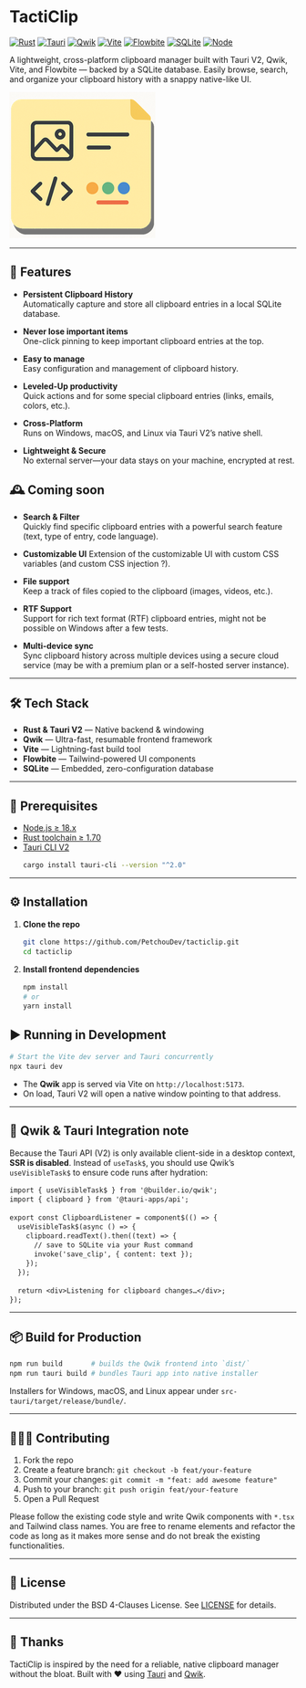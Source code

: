 # TactiClip

[![Rust](https://img.shields.io/badge/Rust-1.86.0-black?style=flat-square&logo=rust&logoColor=white)](https://www.rust-lang.org/)  [![Tauri](https://img.shields.io/badge/Tauri-v2.0-blue?style=flat-square&logo=tauri)](https://tauri.app/)  [![Qwik](https://img.shields.io/badge/Qwik-1.13-lightgrey?style=flat-square&logo=qwik)](https://qwik.builder.io/)  [![Vite](https://img.shields.io/badge/Vite-5.3.5-yellow?style=flat-square&logo=vite&logoColor=black)](https://vitejs.dev/)  [![Flowbite](https://img.shields.io/badge/Flowbite-1.0-blue?style=flat-square&logo=flowbite)](https://flowbite.com/)  [![SQLite](https://img.shields.io/badge/SQLite-3.40-lightgrey?style=flat-square&logo=sqlite&logoColor=4479A1)](https://sqlite.org/)  [![Node](https://img.shields.io/badge/Node.js-22.11.0-green?style=flat-square&logo=node.js&logoColor=white)](https://nodejs.org/) 


A lightweight, cross-platform clipboard manager built with Tauri V2, Qwik, Vite, and Flowbite — backed by a SQLite database. 
Easily browse, search, and organize your clipboard history with a snappy native-like UI.

![](src-tauri/icons/icon.png)

---

## 🚀 Features

- **Persistent Clipboard History**  
  Automatically capture and store all clipboard entries in a local SQLite database.

- **Never lose important items**  
  One-click pinning to keep important clipboard entries at the top.

- **Easy to manage**  
  Easy configuration and management of clipboard history.

- **Leveled-Up productivity**  
  Quick actions and for some special clipboard entries (links, emails, colors, etc.).

- **Cross-Platform**  
  Runs on Windows, macOS, and Linux via Tauri V2’s native shell.

- **Lightweight & Secure**  
  No external server—your data stays on your machine, encrypted at rest.

## 🕰️ Coming soon

- **Search & Filter**  
  Quickly find specific clipboard entries with a powerful search feature (text, type of entry, code language).

- **Customizable UI**
  Extension of the customizable UI with custom CSS variables (and custom CSS injection ?).

- **File support**  
  Keep a track of files copied to the clipboard (images, videos, etc.).

- **RTF Support**  
  Support for rich text format (RTF) clipboard entries, might not be possible on Windows after a few tests.

- **Multi-device sync**  
  Sync clipboard history across multiple devices using a secure cloud service (may be with a premium plan or a self-hosted server instance).

---

## 🛠 Tech Stack

- **Rust & Tauri V2** — Native backend & windowing  
- **Qwik** — Ultra-fast, resumable frontend framework  
- **Vite** — Lightning-fast build tool  
- **Flowbite** — Tailwind-powered UI components  
- **SQLite** — Embedded, zero-configuration database  

---

## 🔧 Prerequisites

- [Node.js ≥ 18.x](https://nodejs.org/)  
- [Rust toolchain ≥ 1.70](https://www.rust-lang.org/tools/install)  
- [Tauri CLI V2](https://tauri.app/v2/)  
  ```bash
  cargo install tauri-cli --version "^2.0"

---

## ⚙️ Installation

1. **Clone the repo**

   ```bash
   git clone https://github.com/PetchouDev/tacticlip.git
   cd tacticlip
   ```

2. **Install frontend dependencies**

   ```bash
   npm install
   # or
   yarn install
   ```

## ▶️ Running in Development

```bash
# Start the Vite dev server and Tauri concurrently
npx tauri dev
```

* The **Qwik** app is served via Vite on `http://localhost:5173`.
* On load, Tauri V2 will open a native window pointing to that address.

---

## 🧩 Qwik & Tauri Integration note

Because the Tauri API (V2) is only available client-side in a desktop context, **SSR is disabled**. Instead of `useTask$`, you should use Qwik’s `useVisibleTask$` to ensure code runs after hydration:

```tsx
import { useVisibleTask$ } from '@builder.io/qwik';
import { clipboard } from '@tauri-apps/api';

export const ClipboardListener = component$(() => {
  useVisibleTask$(async () => {
    clipboard.readText().then((text) => {
      // save to SQLite via your Rust command
      invoke('save_clip', { content: text });
    });
  });

  return <div>Listening for clipboard changes…</div>;
});
```

---

## 📦 Build for Production

```bash
npm run build       # builds the Qwik frontend into `dist/`
npm run tauri build # bundles Tauri app into native installer
```

Installers for Windows, macOS, and Linux appear under `src-tauri/target/release/bundle/`.

---

## 🧑‍🤝‍🧑 Contributing

1. Fork the repo
2. Create a feature branch: `git checkout -b feat/your-feature`
3. Commit your changes: `git commit -m "feat: add awesome feature"`
4. Push to your branch: `git push origin feat/your-feature`
5. Open a Pull Request

Please follow the existing code style and write Qwik components with `*.tsx` and Tailwind class names. You are free to rename elements and refactor the code as long as it makes more sense and do not break the existing functionalities.

---

## 📜 License

Distributed under the BSD 4-Clauses License. See [LICENSE](LICENSE) for details.

---

## 🙏 Thanks

TactiClip is inspired by the need for a reliable, native clipboard manager without the bloat. Built with ❤️ using [Tauri](https://github.com/tauri-apps/tauri) and [Qwik](https://github.com/QwikDev/qwik).


